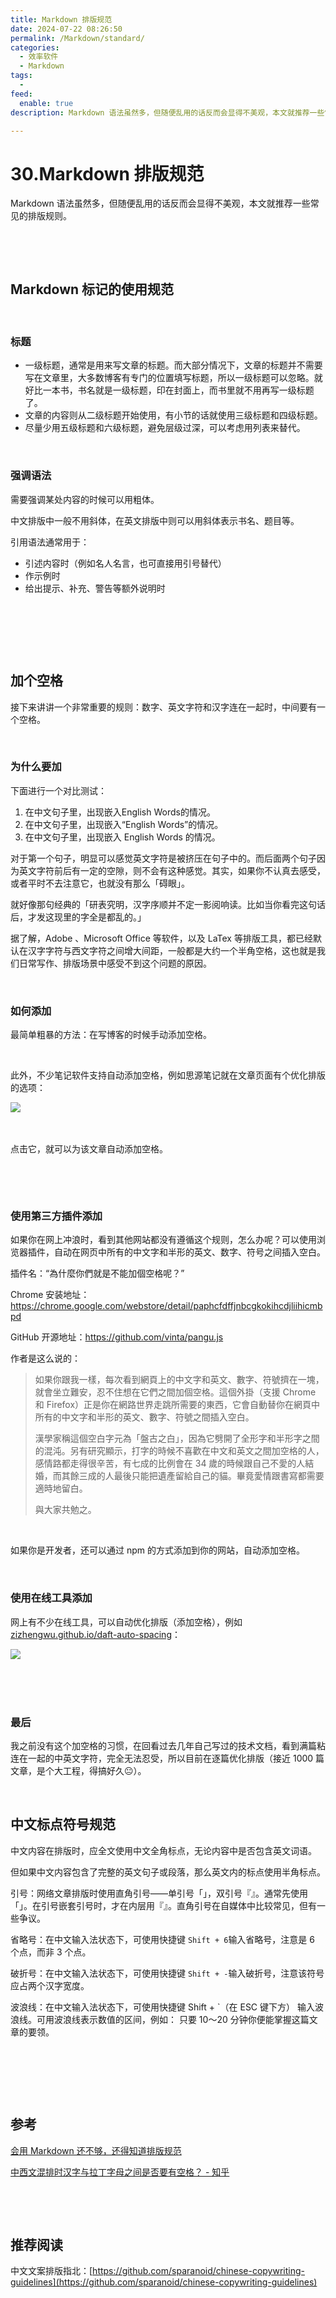 ```yaml
---
title: Markdown 排版规范
date: 2024-07-22 08:26:50
permalink: /Markdown/standard/
categories:
  - 效率软件
  - Markdown
tags:
  - 
feed:
  enable: true
description: Markdown 语法虽然多，但随便乱用的话反而会显得不美观，本文就推荐一些常见的排版规则。

---
```

# 30.Markdown 排版规范

Markdown 语法虽然多，但随便乱用的话反而会显得不美观，本文就推荐一些常见的排版规则。

‍‍<!-- more -->

‍

## Markdown 标记的使用规范

‍

### 标题

* 一级标题，通常是用来写文章的标题。而大部分情况下，文章的标题并不需要写在文章里，大多数博客有专门的位置填写标题，所以一级标题可以忽略。就好比一本书，书名就是一级标题，印在封面上，而书里就不用再写一级标题了。
* 文章的内容则从二级标题开始使用，有小节的话就使用三级标题和四级标题。
* 尽量少用五级标题和六级标题，避免层级过深，可以考虑用列表来替代。

‍

### 强调语法

需要强调某处内容的时候可以用粗体。

中文排版中一般不用斜体，在英文排版中则可以用斜体表示书名、题目等。

引用语法通常用于：

* 引述内容时（例如名人名言，也可直接用引号替代）
* 作示例时
* 给出提示、补充、警告等额外说明时

‍

‍

‍

## 加个空格

接下来讲讲一个非常重要的规则：数字、英⽂字符和汉字连在⼀起时，中间要有⼀个空格。

‍

### 为什么要加

下面进行一个对比测试：

1. 在中文句子里，出现嵌入English Words的情况。
2. 在中文句子里，出现嵌入“English Words”的情况。
3. 在中文句子里，出现嵌入 English Words 的情况。

对于第一个句子，明显可以感觉英文字符是被挤压在句子中的。而后面两个句子因为英文字符前后有一定的空隙，则不会有这种感觉。其实，如果你不认真去感受，或者平时不去注意它，也就没有那么「碍眼」。

就好像那句经典的「研表究明，汉字序顺并不定一影阅响读。比如当你看完这句话后，才发这现里的字全是都乱的。」

据了解，Adobe 、Microsoft Office 等软件，以及 LaTex 等排版工具，都已经默认在汉字字符与西文字符之间增大间距，一般都是大约一个半角空格，这也就是我们日常写作、排版场景中感受不到这个问题的原因。

‍

### 如何添加

最简单粗暴的方法：在写博客的时候手动添加空格。

‍

此外，不少笔记软件支持自动添加空格，例如思源笔记就在文章页面有个优化排版的选项：

​![](https://image.peterjxl.com/blog/image-20240723152925-ad4b3vp.png)​

‍

点击它，就可以为该文章自动添加空格。

‍

‍

### 使用第三方插件添加

如果你在网上冲浪时，看到其他网站都没有遵循这个规则，怎么办呢？可以使用浏览器插件，自动在网页中所有的中文字和半形的英文、数字、符号之间插入空白。

插件名：“為什麼你們就是不能加個空格呢？”

Chrome 安装地址：https://chrome.google.com/webstore/detail/paphcfdffjnbcgkokihcdjliihicmbpd

GitHub 开源地址：https://github.com/vinta/pangu.js

作者是这么说的：

> 如果你跟我一樣，每次看到網頁上的中文字和英文、數字、符號擠在一塊，就會坐立難安，忍不住想在它們之間加個空格。這個外掛（支援 Chrome 和 Firefox）正是你在網路世界走跳所需要的東西，它會自動替你在網頁中所有的中文字和半形的英文、數字、符號之間插入空白。
>
> 漢學家稱這個空白字元為「盤古之白」，因為它劈開了全形字和半形字之間的混沌。另有研究顯示，打字的時候不喜歡在中文和英文之間加空格的人，感情路都走得很辛苦，有七成的比例會在 34 歲的時候跟自己不愛的人結婚，而其餘三成的人最後只能把遺產留給自己的貓。畢竟愛情跟書寫都需要適時地留白。
>
> 與大家共勉之。

‍

如果你是开发者，还可以通过 npm 的方式添加到你的网站，自动添加空格。

‍

### 使用在线工具添加

网上有不少在线工具，可以自动优化排版（添加空格），例如 [zizhengwu.github.io/daft-auto-spacing](https://zizhengwu.github.io/daft-auto-spacing)：

​![](https://image.peterjxl.com/blog/image-20240723153344-f667d4k.png)​

‍

‍

### 最后

我之前没有这个加空格的习惯，在回看过去几年自己写过的技术文档，看到满篇粘连在一起的中英文字符，完全无法忍受，所以目前在逐篇优化排版（接近 1000 篇文章，是个大工程，得搞好久😐）。

‍

## 中文标点符号规范

中文内容在排版时，应全文使用中文全角标点，无论内容中是否包含英文词语。

但如果中文内容包含了完整的英文句子或段落，那么英文内的标点使用半角标点。

引号：网络文章排版时使用直角引号——单引号「」，双引号『』。通常先使用「」。在引号嵌套引号时，才在内层用『』。直角引号在自媒体中比较常见，但有一些争议。

省略号：在中文输入法状态下，可使用快捷键 `Shift + 6`​ 输入省略号，注意是 6 个点，而非 3 个点。

破折号：在中文输入法状态下，可使用快捷键 `Shift + -`​ 输入破折号，注意该符号应占两个汉字宽度。

波浪线：在中文输入法状态下，可使用快捷键 Shift + `​（在 ESC 键下方） 输入波浪线。可用波浪线表示数值的区间，例如： 只要 10～20 分钟你便能掌握这篇文章的要领。

‍

‍

‍

## 参考

[会用 Markdown 还不够，还得知道排版规范](https://mp.weixin.qq.com/s/hJqYsahmSE9Bdd48COk24w)

[中西文混排时汉字与拉丁字母之间是否要有空格？ - 知乎](https://www.zhihu.com/question/19587406/answer/12298128)

‍

‍
## 推荐阅读

中文文案排版指北：[https://github.com/sparanoid/chinese-copywriting-guidelines](https://github.com/sparanoid/chinese-copywriting-guidelines)